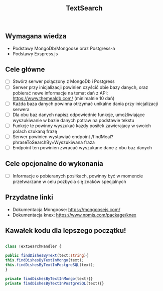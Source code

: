 <h2 align="center">TextSearch</h2>

<br>

## Wymagana wiedza

- Podstawy MongoDb/Mongoose oraz Postgress-a
- Podstawy Exspress.js

## Cele główne
- [ ] Stwórz serwer połączony z MongoDb i Postgress
- [ ] Serwer przy inicjalizacji powinien czyścić obie bazy danych, oraz pobierać nowe informacje na temat dań z API: https://www.themealdb.com/ (minimalnie 10 dań)
- [ ] Każda baza danych powinna otrzymać unikalne dania przy inicjalizacji serwera
- [ ] Dla obu baz danych napisz odpowiednie funkcje, umożliwiające wyszukiwanie w bazie danych potraw na podstawie tekstu
- [ ] Funkcje te powinny wyszukać każdy posiłek zawierajacy w swoich polach szukaną frazę
- [ ] Serwer powinien wystawiać endpoint /findMeal?phraseToSearchBy=Wyszukiwana fraza
- [ ] Endpoint ten powinien zwracać wyszukane dane z obu baz danych

## Cele opcjonalne do wykonania
- [ ] Informacje o pobieranych posiłkach, powinny być w momencie przetwarzane w celu pozbycia się znaków specjalnych

## Przydatne linki
- Dokumentacja Mongoose: https://mongoosejs.com/
- Dokumentacja knex: https://www.npmjs.com/package/knex

## Kawałek kodu dla lepszego początku!

```typescript

class TextSearchHandler {

public findDishesByText(text:string){
this.findDishesByTextInMongo(text);
this.findDishesByTextInPostgreSQL(text);
}

private findDishesByTextInMongo(text){}
private findDishesByTextInPostgreSQL(text){}

```

